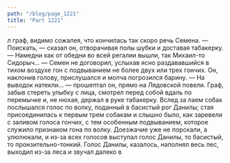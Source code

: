 ```yaml
---
path: "/blog/page_1221"
title: "Part 1221"
---
```


л граф, видимо сожалея, что кончилась так скоро речь Семена. — Поискать, — сказал он, отворачивая полы шубки и доставая табакерку.
— Намедни как от обедни во всей регалии вышли, так Михаил-то Сидорыч... — Семен не договорил, услыхав ясно раздававшийся в тихом воздухе гон с подвыванием не более двух или трех гончих. Он, наклонив голову, прислушался и молча погрозился барину. — На выводок натекли... — прошептал он, прямо на Лядовской повели.
Граф, забыв стереть улыбку с лица, смотрел перед собой вдаль по перемычке и, не нюхая, держал в руке табакерку. Вслед за лаем собак послышался голос по волку, поданный в басистый рог Данилы; стая присоединилась к первым трем собакам и слышно было, как заревели с заливом голоса гончих, с тем особенным подвыванием, которое служило признаком гона по волку. Доезжачие уже не порскали, а улюлюкали, и из-за всех голосов выступал голос Данилы, то басистый, то пронзительно-тонкий. Голос Данилы, казалось, наполнял весь лес, выходил из-за леса и звучал далеко в
